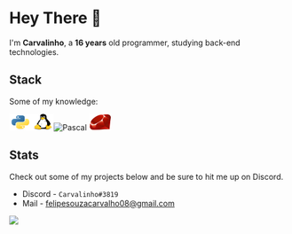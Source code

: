 # Hey There 👋
I'm **Carvalinho**, a **16 years** old programmer, studying back-end technologies.

## Stack
Some of my knowledge:

<img alt="Python" height="30" width="40" src="https://raw.githubusercontent.com/devicons/devicon/master/icons/python/python-original.svg"><img alt="Python" height="30" width="40" src="https://raw.githubusercontent.com/devicons/devicon/master/icons/linux/linux-original.svg"><img alt="Pascal" height="30" width="40" src="https://alefragnani.gallerycdn.vsassets.io/extensions/alefragnani/pascal/9.4.0/1639177287636/Microsoft.VisualStudio.Services.Icons.Default"> <img alt="Ruby" height="30" width="40" src="https://raw.githubusercontent.com/devicons/devicon/master/icons/ruby/ruby-original.svg">
  
## Stats
Check out some of my projects below and be sure to hit me up on Discord.

- Discord - `Carvalinho#3819` <br>
- Mail - <a href="mailto:felipesouzacarvalh08@gmail.com">felipesouzacarvalho08@gmail.com<a/>
  
<img align="left" src="https://github-readme-stats.vercel.app/api?username=carvalinh0&count_private=true&line_height=21&show_icons=true&theme=radical&hide_border=0"/> 
